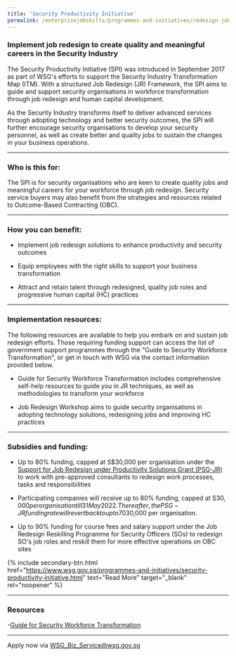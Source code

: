 ```yaml
---
title: 'Security Productivity Initiative'
permalink: /enterprisejobskills/programmes-and-initiatives/redesign-jobs/security-productivity-initiative/
---
```


### Implement job redesign to create quality and meaningful careers in the Security Industry

The Security Productivity Initiative (SPI) was introduced in September 2017 as part of WSG's efforts to support the Security Industry Transformation Map (ITM). With a structured Job Redesign (JR) Framework, the SPI aims to guide and support security organisations in workforce transformation through job redesign and human capital development.

As the Security Industry transforms itself to deliver advanced services through adopting technology and better security outcomes, the SPI will further encourage security organisations to develop your security personnel, as well as create better and quality jobs to sustain the changes in your business operations.

---

### Who is this for:

The SPI is for security organisations who are keen to create quality jobs and meaningful careers for your workforce through job redesign. Security service buyers may also benefit from the strategies and resources related to Outcome-Based Contracting (OBC).

---

### How you can benefit:

- Implement job redesign solutions to enhance productivity and security outcomes

- Equip employees with the right skills to support your business transformation

- Attract and retain talent through redesigned, quality job roles and progressive human capital (HC) practices

---

### Implementation resources:

The following resources are available to help you embark on and sustain job redesign efforts. Those requiring funding support can access the list of government support programmes through the "Guide to Security Workforce Transformation", or get in touch with WSG via the contact information provided below.

- Guide for Security Workforce Transformation includes comprehensive self-help resources to guide you in JR techniques, as well as methodologies to transform your workforce

- Job Redesign Workshop aims to guide security organisations in adopting technology solutions, redesigning jobs and improving HC practices

---

### Subsidies and funding:

- Up to 80% funding, capped at S$30,000 per organisation under the <a href="https://www.wsg.gov.sg/productivity-solutions-grant-job-redesign.html" target="_blank" rel="noopener">Support for Job Redesign under Productivity Solutions Grant (PSG-JR)</a> to work with pre-approved consultants to redesign work processes, tasks and responsibilities

- Participating companies will receive up to 80% funding, capped at S$30,000 per organisation till 31 May 2022. Thereafter, the PSG-JR funding rate will revert back to up to 70%, capped at S$30,000 per organisation.

- Up to 90% funding for course fees and salary support under the Job Redesign Reskilling Programme for Security Officers (SOs) to redesign SO's job roles and reskill them for more effective operations on OBC sites

{% include secondary-btn.html href="https://www.wsg.gov.sg/programmes-and-initiatives/security-productivity-initiative.html" text="Read More" target="_blank" rel="noopener" %}

---

### Resources

-<a href="https://www.form.gov.sg/#!/5ba20e96ec6d40000f3bfd77" target="_blank" rel="noopener">Guide for Security Workforce Transformation</a>

---

Apply now via [WSG_Biz_Service@wsg.gov.sg](mailto:WSG_Biz_Service@wsg.gov.sg)

<script src="/jquery/jquery.min.js"></script>
<script src="/jquery/resize-tables.js"></script>
